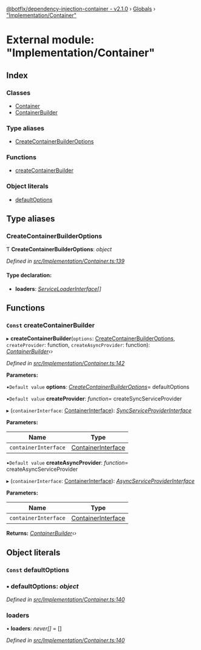 [@botflx/dependency-injection-container - v2.1.0](../README.md) › [Globals](../globals.md) › ["Implementation/Container"](_implementation_container_.md)

# External module: "Implementation/Container"

## Index

### Classes

* [Container](../classes/_implementation_container_.container.md)
* [ContainerBuilder](../classes/_implementation_container_.containerbuilder.md)

### Type aliases

* [CreateContainerBuilderOptions](_implementation_container_.md#createcontainerbuilderoptions)

### Functions

* [createContainerBuilder](_implementation_container_.md#const-createcontainerbuilder)

### Object literals

* [defaultOptions](_implementation_container_.md#const-defaultoptions)

## Type aliases

###  CreateContainerBuilderOptions

Ƭ **CreateContainerBuilderOptions**: *object*

*Defined in [src/Implementation/Container.ts:139](https://github.com/botflux/dependency-injection-container/blob/e8a6c87/packages/DIContainer/src/Implementation/Container.ts#L139)*

#### Type declaration:

* **loaders**: *[ServiceLoaderInterface](_interfaces_.md#serviceloaderinterface)[]*

## Functions

### `Const` createContainerBuilder

▸ **createContainerBuilder**(`options`: [CreateContainerBuilderOptions](_implementation_container_.md#createcontainerbuilderoptions), `createProvider`: function, `createAsyncProvider`: function): *[ContainerBuilder](../classes/_implementation_container_.containerbuilder.md)‹›*

*Defined in [src/Implementation/Container.ts:142](https://github.com/botflux/dependency-injection-container/blob/e8a6c87/packages/DIContainer/src/Implementation/Container.ts#L142)*

**Parameters:**

▪`Default value`  **options**: *[CreateContainerBuilderOptions](_implementation_container_.md#createcontainerbuilderoptions)*=  defaultOptions

▪`Default value`  **createProvider**: *function*=  createSyncServiceProvider

▸ (`containerInterface`: [ContainerInterface](../interfaces/_interfaces_.containerinterface.md)): *[SyncServiceProviderInterface](../interfaces/_interfaces_.syncserviceproviderinterface.md)*

**Parameters:**

Name | Type |
------ | ------ |
`containerInterface` | [ContainerInterface](../interfaces/_interfaces_.containerinterface.md) |

▪`Default value`  **createAsyncProvider**: *function*=  createAsyncServiceProvider

▸ (`containerInterface`: [ContainerInterface](../interfaces/_interfaces_.containerinterface.md)): *[AsyncServiceProviderInterface](../interfaces/_interfaces_.asyncserviceproviderinterface.md)*

**Parameters:**

Name | Type |
------ | ------ |
`containerInterface` | [ContainerInterface](../interfaces/_interfaces_.containerinterface.md) |

**Returns:** *[ContainerBuilder](../classes/_implementation_container_.containerbuilder.md)‹›*

## Object literals

### `Const` defaultOptions

### ▪ **defaultOptions**: *object*

*Defined in [src/Implementation/Container.ts:140](https://github.com/botflux/dependency-injection-container/blob/e8a6c87/packages/DIContainer/src/Implementation/Container.ts#L140)*

###  loaders

• **loaders**: *never[]* =  []

*Defined in [src/Implementation/Container.ts:140](https://github.com/botflux/dependency-injection-container/blob/e8a6c87/packages/DIContainer/src/Implementation/Container.ts#L140)*
